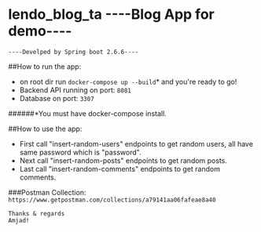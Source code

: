 # lendo_blog_ta    ----Blog App for demo----

    ----Develped by Spring boot 2.6.6----

##How to run the app:

- on root dir run `docker-compose up --build`* and you're ready to go!<br>
- Backend API running on port: `8081`<br>
- Database on port: `3307`<br>

######*You must have docker-compose install.

##How to use the app:
- First call "insert-random-users" endpoints to get random users, all have same password which is "password".<br>
- Next call "insert-random-posts"  endpoints to get random posts.
- Last call "insert-random-comments" endpoints to get random comments.<br>


###Postman Collection:
`https://www.getpostman.com/collections/a79141aa06fafeae8a40`

    
    Thanks & regards 
    Amjad!

